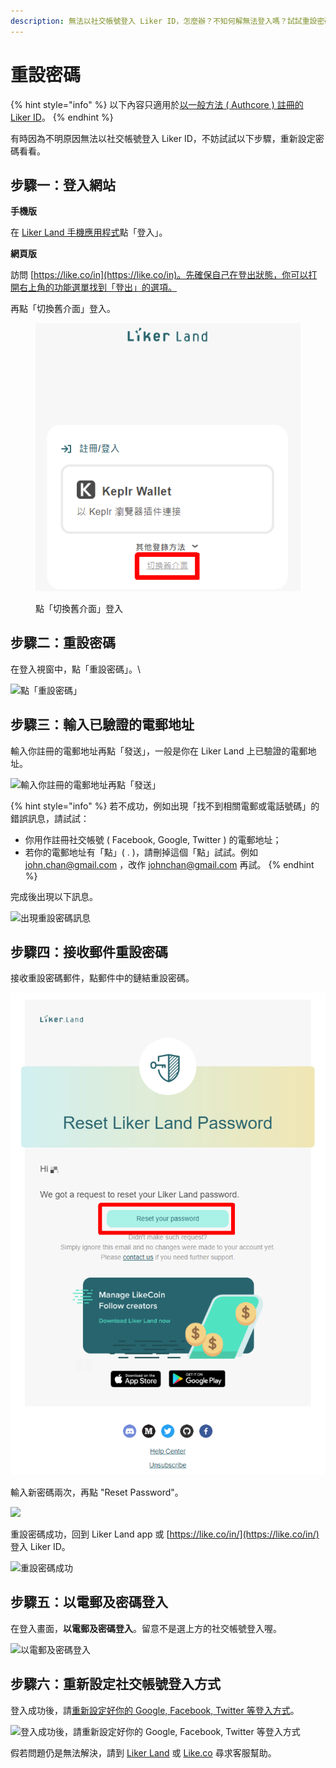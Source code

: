 ```yaml
---
description: 無法以社交帳號登入 Liker ID，怎麼辦？不知何解無法登入嗎？試試重設密碼吧！
---
```


# 重設密碼

{% hint style="info" %}
以下內容只適用於[以一般方法 ( Authcore ) 註冊的 Liker ID](./)。
{% endhint %}

有時因為不明原因無法以社交帳號登入 Liker ID，不妨試試以下步驟，重新設定密碼看看。

## **步驟一：登入網站**

**手機版**

在 [Liker Land 手機應用程式](../../liker-land/download.md)點「登入」。

**網頁版**

訪問 [https://like.co/in](https://like.co/in)。先確保自己在登出狀態，你可以打開右上角的功能選單找到「登出」的選項。

再點「切換舊介面」登入。

<figure><img src="../../../.gitbook/assets/resetpassword-0.png" alt=""><figcaption><p>點「切換舊介面」登入</p></figcaption></figure>

## **步驟二：重設密碼**

在登入視窗中，點「重設密碼」。\


![點「重設密碼」](../../../.gitbook/assets/resetpassword-1.png)

## 步驟三：輸入已驗證的電郵地址

輸入你註冊的電郵地址再點「發送」，一般是你在 Liker Land 上已驗證的電郵地址。

![輸入你註冊的電郵地址再點「發送」](../../../.gitbook/assets/resetpassword-2.png)

{% hint style="info" %}
若不成功，例如出現「找不到相關電郵或電話號碼」的錯誤訊息，請試試：

* 你用作註冊社交帳號 ( Facebook, Google, Twitter ) 的電郵地址；
* 若你的電郵地址有「點」( . )，請刪掉這個「點」試試。例如 john.chan@gmail.com ，改作 johnchan@gmail.com 再試。
{% endhint %}

完成後出現以下訊息。

![出現重設密碼訊息](../../../.gitbook/assets/resetpassword-3.png)

## **步驟四：接收郵件重設密碼**

接收重設密碼郵件，點郵件中的鏈結重設密碼。

![點郵件中的鏈結重設密碼](../../../.gitbook/assets/resetpassword-4.png)

輸入新密碼兩次，再點 "Reset Password"。

![](../../../.gitbook/assets/resetpassword-5.png)

重設密碼成功，回到 Liker Land app 或 [https://like.co/in/](https://like.co/in/) 登入 Liker ID。

![重設密碼成功](../../../.gitbook/assets/resetpassword-6.png)

## **步驟五：以電郵及密碼登入**

在登入畫面，**以電郵及密碼登入**。留意不是選上方的社交帳號登入喔。

![以電郵及密碼登入](../../../.gitbook/assets/resetpassword-7.png)

## **步驟六：重新設定社交帳號登入方式**

登入成功後，請[重新設定好你的 Google, Facebook, Twitter 等登入方式](social-media-logins.md)。

![登入成功後，請重新設定好你的 Google, Facebook, Twitter 等登入方式](../../../.gitbook/assets/social-media-logins-1.png)

假若問題仍是無法解決，請到 [Liker Land](https://liker.land/) 或 [Like.co](https://like.co/) 尋求客服幫助。

